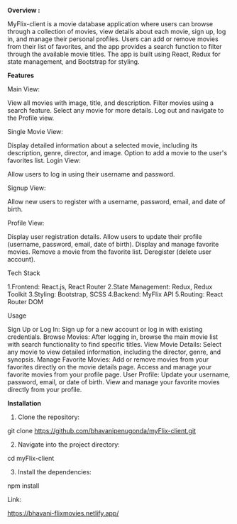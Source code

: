 **Overview :**

MyFlix-client is a movie database application where users can browse through a collection of movies, view details about each movie, sign up, log in, and manage their personal profiles. Users can add or remove movies from their list of favorites, and the app provides a search function to filter through the available movie titles. The app is built using React, Redux for state management, and Bootstrap for styling.


**Features**

Main View:

View all movies with image, title, and description.
Filter movies using a search feature.
Select any movie for more details.
Log out and navigate to the Profile view.

Single Movie View:

Display detailed information about a selected movie, including its description, genre, director, and image.
Option to add a movie to the user's favorites list.
Login View:

Allow users to log in using their username and password.

Signup View:

Allow new users to register with a username, password, email, and date of birth.

Profile View:

Display user registration details.
Allow users to update their profile (username, password, email, date of birth).
Display and manage favorite movies.
Remove a movie from the favorite list.
Deregister (delete user account).



Tech Stack

1.Frontend: React.js, React Router
2.State Management: Redux, Redux Toolkit
3.Styling: Bootstrap, SCSS
4.Backend: MyFlix API
5.Routing: React Router DOM


Usage

Sign Up or Log In:
Sign up for a new account or log in with existing credentials.
Browse Movies:
After logging in, browse the main movie list with search functionality to find specific titles.
View Movie Details:
Select any movie to view detailed information, including the director, genre, and synopsis.
Manage Favorite Movies:
Add or remove movies from your favorites directly on the movie details page.
Access and manage your favorite movies from your profile page.
User Profile:
Update your username, password, email, or date of birth.
View and manage your favorite movies directly from your profile.


**Installation**

1. Clone the repository:

git clone https://github.com/bhavanipenugonda/myFlix-client.git

2. Navigate into the project directory:

cd myFlix-client

3. Install the dependencies:

npm install







Link:

https://bhavani-flixmovies.netlify.app/
